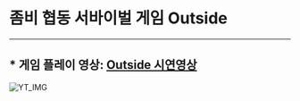 # 좀비 협동 서바이벌 게임 Outside

* * *

## * 게임 플레이 영상: [Outside 시연영상](https://www.youtube.com/watch?v=11JJCJvbKck)
![YT_IMG](http://img.youtube.com/vi/11JJCJvbKck/)
